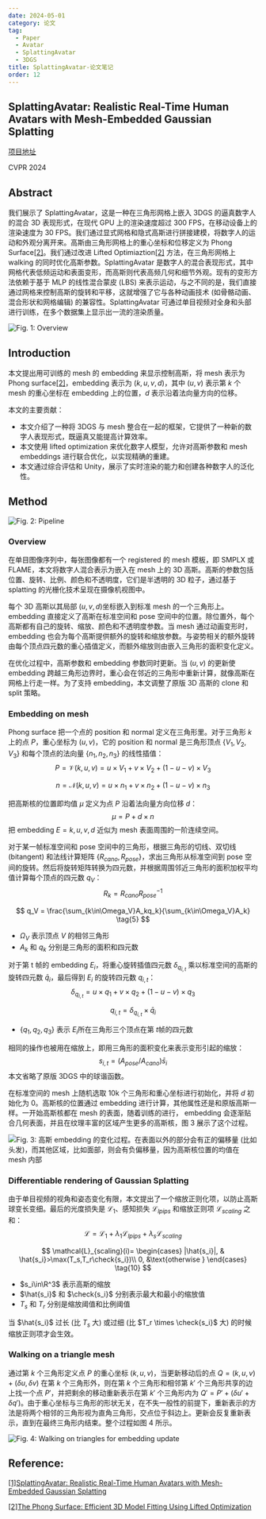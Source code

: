 ```yaml
---
date: 2024-05-01
category: 论文
tag:
  - Paper
  - Avatar
  - SplattingAvatar
  - 3DGS
title: SplattingAvatar-论文笔记
order: 12
---
```


## SplattingAvatar: Realistic Real-Time Human Avatars with Mesh-Embedded Gaussian Splatting

[项目地址](https://initialneil.github.io/SplattingAvatar)

CVPR 2024

## Abstract

我们展示了 SplattingAvatar，这是一种在三角形网格上嵌入 3DGS 的逼真数字人的混合 3D 表现形式，在现代 GPU 上的渲染速度超过 300 FPS，在移动设备上的渲染速度为 30 FPS。我们通过显式网格和隐式高斯进行拼接建模，将数字人的运动和外观分离开来。高斯由三角形网格上的重心坐标和位移定义为 Phong Surface[[2]][ref2]。我们通过改进 Lifted Optimiaztion[[2]][ref2] 方法，在三角形网格上 walking 的同时优化高斯参数。SplattingAvatar 是数字人的混合表现形式，其中网格代表低频运动和表面变形，而高斯则代表高频几何和细节外观。现有的变形方法依赖于基于 MLP 的线性混合蒙皮 (LBS) 来表示运动，与之不同的是，我们直接通过网格来控制高斯的旋转和平移，这就增强了它与各种动画技术 (如骨骼动画、混合形状和网格编辑) 的兼容性。SplattingAvatar 可通过单目视频对全身和头部进行训练，在多个数据集上显示出一流的渲染质量。

![Fig. 1: Overview](http://img.rocyan.cn/blog/2024/05/6638529ae6e2f.png)

## Introduction

本文提出用可训练的 mesh 的 embedding 来显示控制高斯，将 mesh 表示为 Phong surface[[2]][ref2]，embedding 表示为 $(k,u,v,d)$，其中 $(u,v)$ 表示第 $k$ 个 mesh 的重心坐标在 embedding 上的位置，$d$ 表示沿着法向量方向的位移。

本文的主要贡献：

- 本文介绍了一种将 3DGS 与 mesh 整合在一起的框架，它提供了一种新的数字人表现形式，既逼真又能提高计算效率。
- 本文使用 lifted optimization 来优化数字人模型，允许对高斯参数和 mesh embeddings 进行联合优化，以实现精确的重建。
- 本文通过综合评估和 Unity，展示了实时渲染的能力和创建各种数字人的泛化性。

## Method

![Fig. 2: Pipeline](http://img.rocyan.cn/blog/2024/05/6639a179d81ea.png)

### Overview

在单目图像序列中，每张图像都有一个 registered 的 mesh 模板，即 SMPLX 或 FLAME，本文将数字人混合表示为嵌入在 mesh 上的 3D 高斯。高斯的参数包括位置、旋转、比例、颜色和不透明度，它们是半透明的 3D 粒子，通过基于 splatting 的光栅化技术呈现在摄像机视图中。

每个 3D 高斯以其局部 $(u,v,d)$​ 坐标嵌入到标准 mesh 的一个三角形上。embedding 直接定义了高斯在标准空间和 pose 空间中的位置。除位置外，每个高斯都有自己的旋转、缩放、颜色和不透明度参数。当 mesh 通过动画变形时，embedding 也会为每个高斯提供额外的旋转和缩放参数。与姿势相关的额外旋转由每个顶点四元数的重心插值定义，而额外缩放则由嵌入三角形的面积变化定义。

在优化过程中，高斯参数和 embedding 参数同时更新。当 $(u,v)$​ 的更新使 embedding 跨越三角形边界时，重心会在邻近的三角形中重新计算，就像高斯在网格上行走一样。为了支持 embedding，本文调整了原版 3D 高斯的 clone 和 split 策略。

### Embedding on mesh

Phong surface 把一个点的 position 和 normal 定义在三角形里。对于三角形 $k$ 上的点 $P$，重心坐标为 $(u,v)$，它的 position 和 normal 是三角形顶点 $\{V_1,V_2,V_3\}$ 和每个顶点的法向量 $\{n_1,n_2,n_3\}$ 的线性插值：
$$
P=\mathcal{V}(k,u,v)=u\times V_1+v \times V_2+(1-u-v)\times V_3
\tag{1}
$$

$$
n=\mathcal{N}(k,u,v)=u\times n_1+v \times n_2+(1-u-v)\times n_3
\tag{2}
$$

把高斯核的位置即均值 $\mu$ 定义为点 $P$ 沿着法向量方向位移 $d$：
$$
\mu=P+d\times n
\tag{3}
$$
把 embedding $E={k,u,v,d}$ 近似为 mesh 表面周围的一阶连续空间。

对于某一帧标准空间和 pose 空间中的三角形，根据三角形的切线、双切线 (bitangent) 和法线计算矩阵 $\{R_{cano}, R_{pose}\}$，求出三角形从标准空间到 pose 空间的旋转。然后将旋转矩阵转换为四元数，并根据周围邻近三角形的面积加权平均值计算每个顶点的四元数 $q_V$：
$$
R_k=R_{cano}R^{-1}_{pose}
\tag{4}
$$

$$
q_V = \frac{\sum_{k\in\Omega_V}A_kq_k}{\sum_{k\in\Omega_V}A_k}
\tag{5}
$$

- $\Omega_V$ 表示顶点 $V$ 的相邻三角形
- $A_k$ 和 $q_k$ 分别是三角形的面积和四元数

对于第 t 帧的 embedding $E_i$，将重心旋转插值四元数 $\delta_{q_{i,t}}$ 乘以标准空间的高斯的旋转四元数 $\bar{q}_i$，最后得到  $E_i$ 的旋转四元数 $q_{i,t}$：
$$
\delta_{q_{i,t}}=u\times q_1+v\times q_2+(1-u-v)\times q_3
\tag{6}
$$

$$
q_{i,t}=\delta_{q_{i,t}}\times\bar{q}_i
\tag{7}
$$

-  $\{q_1,q_2,q_3\}$ 表示 $E_i$​ 所在三角形三个顶点在第 $t$​ 帧的四元数

相同的操作也被用在缩放上，即用三角形的面积变化来表示变形引起的缩放：
$$
s_{i,t}=(A_{pose}/A_{cano})\bar{s}_i
\tag{8}
$$
本文省略了原版 3DGS 中的球谐函数。

在标准空间的 mesh 上随机选取 10k 个三角形和重心坐标进行初始化，并将 $d$ 初始化为 $0$。高斯核的位置通过 embedding 进行计算，其他属性还是和原版高斯一样。一开始高斯核都在 mesh 的表面，随着训练的进行， embedding 会逐渐贴合几何表面，并且在纹理丰富的区域产生更多的高斯核，图 3 展示了这个过程。

![Fig. 3: 高斯 embedding 的变化过程。在表面以外的部分会有正的偏移量 (比如头发)，而其他区域，比如面部，则会有负偏移量，因为高斯核位置的均值在 mesh 内部](http://img.rocyan.cn/blog/2024/05/663b10fb4b15d.png)

### Differentiable rendering of Gaussian Splatting

由于单目视频的视角和姿态变化有限，本文提出了一个缩放正则化项，以防止高斯球变长变细。最后的光度损失是 $\mathcal{L}_1$、感知损失 $\mathcal{L}_{lpips}$ 和缩放正则项 $\mathcal{L}_{scaling}$ 之和：
$$
\mathcal{L}=\mathcal{L}_1+\lambda_1\mathcal{L}_{lpips}+\lambda_s\mathcal{L}_{scaling}
\tag{9}
$$

$$
\mathcal{L}_{scaling}(i)=
\begin{cases}
|\hat{s_i}|, & \hat{s_i}>\max(T_s,T_r\check{s_i})\\
0, &\text{otherwise }
\end{cases}
\tag{10}
$$

- $s_i\in\R^3$ 表示高斯的缩放
- $\hat{s_i}$ 和 $\check{s_i}$​ 分别表示最大和最小的缩放值
- $T_s$ 和 $T_r$ 分别是缩放阈值和比例阈值

当 $\hat{s_i}$ 过长 (比 $T_s$ 大) 或过细 (比 $T_r \times \check{s_i}$​ 大) 的时候缩放正则项才会生效。

### Walking on a triangle mesh

通过第 $k$ 个三角形定义点 $P$ 的重心坐标 $(k,u,v)$，当更新移动后的点 $Q=(k,u,v)+(\delta u,\delta v)$ 在第 $k$ 个三角形外，则在第 $k$ 个三角形和相邻第 $k'$ 个三角形共享的边上找一个点 $P'$，并把剩余的移动重新表示在第 $k'$ 个三角形内为 $Q'=P'+(\delta u'+\delta q')$。由于重心坐标与三角形的形状无关，在不失一般性的前提下，重新表示的方法是将两个相邻的三角形视为直角三角形，交点位于斜边上。更新会反复重新表示，直到在最终三角形内结束。整个过程如图 4 所示。

![Fig. 4: Walking on triangles for embedding update](http://img.rocyan.cn/blog/2024/05/6641d608b65cf.png)

## Reference:

[[1]SplattingAvatar: Realistic Real-Time Human Avatars with Mesh-Embedded Gaussian Splatting](https://arxiv.org/abs/2403.05087)

[[2]The Phong Surface: Efficient 3D Model Fitting Using Lifted Optimization](https://arxiv.org/pdf/2007.04940)

[ref2]: https://arxiv.org/pdf/2007.04940	"The Phong Surface: Efficient 3D Model Fitting Using Lifted Optimization"